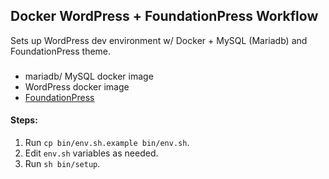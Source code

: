 ## Docker WordPress + FoundationPress Workflow

Sets up WordPress dev environment w/ Docker + MySQL (Mariadb) and FoundationPress theme.

### 

- mariadb/ MySQL docker image
- WordPress docker image
- [FoundationPress](https://github.com/olefredrik/FoundationPress.git)


#### Steps:
1. Run `cp bin/env.sh.example bin/env.sh`.
1. Edit `env.sh` variables as needed.
1. Run `sh bin/setup`.

